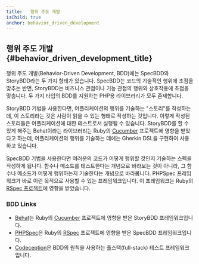 ```yaml
---
title:   행위 주도 개발 
isChild: true
anchor: behavior_driven_development
---
```


## 행위 주도 개발 {#behavior_driven_development_title}

행위 주도 개발(Behavior-Driven Development, BDD)에는 SpecBDD와 StoryBDD라는 두 가지 형태가 있습니다. SpecBDD는 코드의 기술적인 행위에 초점을 맞추는 반면, StoryBDD는 비즈니스 관점이나 기능 관점의 행위와 상호작용에 초점을 맞춥니다. 두 가지 타입의 BDD를 지원하는 PHP용 라이브러리가 모두 존재합니다.

StoryBDD 기법을 사용한다면, 어플리케이션의 행위를 기술하는 "스토리"를 작성하는데, 이 스토리라는 것은 사람이 읽을 수 있는 형태로 작성하는 것입니다. 이렇게 작성된 스토리들은 어플리케이션에 대한 테스트로서 실행될 수 있습니다. StoryBDD를 할 수 있게 해주는 Behat이라는 라이브러리는 Ruby의 [Cucumber](http://cukes.info/) 프로젝트에 영향을 받았다고 하는데, 어플리케이션의 행위를 기술하는 데에는 Gherkin DSL을 구현하여 사용하고 있습니다.

SpecBDD 기법을 사용한다면 여러분의 코드가 어떻게 행위할 것인지 기술하는 스펙을 작성하게 됩니다. 함수나 메소드를 테스트한다는 개념으로 바라보는 것이 아니라, 그 함수나 메소드가 어떻게 행위하는지 기술한다는 개념으로 바라봅니다. PHPSpec 프레임워크가 바로 이런 목적으로 사용할 수 있는 프레임워크입니다. 이 프레임워크는 Ruby의 [RSpec 프로젝트](http://rspec.info/)에 영향을 받았습니다.

### BDD Links

* [Behat](http://behat.org/)는 Ruby의 [Cucumber](http://cukes.info/) 프로젝트에 영향을 받은 StoryBDD 프레임워크입니다.
* [PHPSpec](http://www.phpspec.net/)은 Ruby의 [RSpec](http://rspec.info/) 프로젝트에 영향을 받은 SpecBDD 프레임워크입니다.
* [Codeception](http://www.codeception.com)은 BDD의 원칙을 사용하는 풀스택(full-stack) 테스트 프레임워크입니다.
